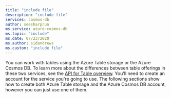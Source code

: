 ```yaml
---
title: "include file"
description: "include file"
services: cosmos-db
author: seesharprun
ms.service: azure-cosmos-db
ms.topic: "include"
ms.date: 07/23/2020
ms.author: sidandrews
ms.custom: "include file"
---
```

You can work with tables using the Azure Table storage or the Azure Cosmos DB. To learn more about the differences between table offerings in these two services, see the [API for Table overview](../table/introduction.md). You'll need to create an account for the service you're going to use. The following sections show how to create both Azure Table storage and the Azure Cosmos DB account, however you can just use one of them. 
